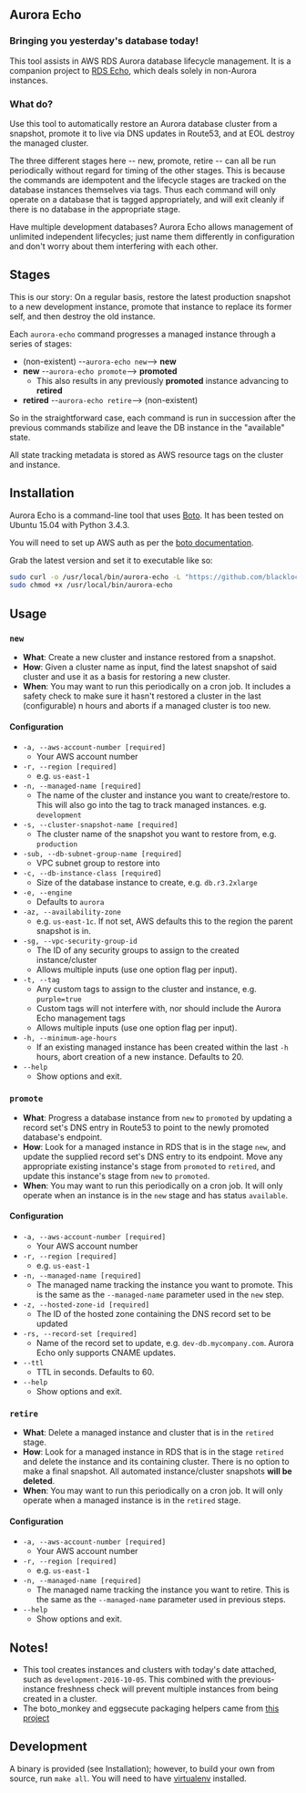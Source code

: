 
## Aurora Echo

### Bringing you yesterday's database today!
This tool assists in AWS RDS Aurora database lifecycle management. It is a companion project to [RDS Echo](https://github.com/blacklocus/rds-echo), which deals solely in non-Aurora instances.

### What do?
Use this tool to automatically restore an Aurora database cluster from a snapshot, promote it to live via DNS updates in Route53, and at EOL destroy the managed cluster.

The three different stages here -- new, promote, retire -- can all be run periodically without regard for timing of the other stages. This is because the commands are idempotent and the lifecycle stages are tracked on the database instances themselves via tags. Thus each command will only operate on a database that is tagged appropriately, and will exit cleanly if there is no database in the appropriate stage.

Have multiple development databases? Aurora Echo allows management of unlimited independent lifecycles; just name them differently in configuration and don't worry about them interfering with each other.

## Stages
This is our story: On a regular basis, restore the latest production snapshot to a new development instance, promote that instance to replace its former self, and then destroy the old instance.

Each `aurora-echo` command progresses a managed instance through a series of stages:

  - (non-existent) --`aurora-echo new`-->     **new**
  - **new**   --`aurora-echo promote`--> **promoted**
    - This also results in any previously **promoted** instance advancing to **retired**
  - **retired**  --`aurora-echo retire`-->  (non-existent)

So in the straightforward case, each command is run in succession after the previous commands stabilize and leave the DB instance in the "available" state.

All state tracking metadata is stored as AWS resource tags on the cluster and instance.


## Installation
Aurora Echo is a command-line tool that uses [Boto](https://github.com/boto/boto3). It has been tested on Ubuntu 15.04 with Python 3.4.3.

You will need to set up AWS auth as per the [boto documentation](https://boto3.readthedocs.io/en/latest/guide/quickstart.html#configuration).

Grab the latest version and set it to executable like so:
```sh
sudo curl -o /usr/local/bin/aurora-echo -L "https://github.com/blacklocus/aurora-echo/releases/download/v1.0.0/aurora-echo" && \
sudo chmod +x /usr/local/bin/aurora-echo
```

## Usage

### `new`
- **What**: Create a new cluster and instance restored from a snapshot.
- **How**: Given a cluster name as input, find the latest snapshot of said cluster and use it as a basis for restoring a new cluster.
- **When**: You may want to run this periodically on a cron job. It includes a safety check to make sure it hasn't restored a cluster in the last (configurable) n hours and aborts if a managed cluster is too new.

#### Configuration
- `-a, --aws-account-number [required]`
  - Your AWS account number
- `-r, --region [required]`
  - e.g. `us-east-1`
- `-n, --managed-name [required]`
  - The name of the cluster and instance you want to create/restore to. This will also go into the tag to track managed instances. e.g. `development`
- `-s, --cluster-snapshot-name [required]`
  - The cluster name of the snapshot you want to restore from, e.g. `production`
- `-sub, --db-subnet-group-name [required]`
  - VPC subnet group to restore into
- `-c, --db-instance-class [required]`
  - Size of the database instance to create, e.g. `db.r3.2xlarge`
- `-e, --engine`
  - Defaults to `aurora`
- `-az, --availability-zone`
  - e.g. `us-east-1c`. If not set, AWS defaults this to the region the parent snapshot is in.
- `-sg, --vpc-security-group-id`
  - The ID of any security groups to assign to the created instance/cluster
  - Allows multiple inputs (use one option flag per input).
- `-t, --tag`
  - Any custom tags to assign to the cluster and instance, e.g. `purple=true`
  - Custom tags will not interfere with, nor should include the Aurora Echo management tags
  - Allows multiple inputs (use one option flag per input).
- `-h, --minimum-age-hours`
  - If an existing managed instance has been created within the last `-h` hours, abort creation of a new instance. Defaults to 20.
- `--help`
  - Show options and exit.

### `promote`
- **What**: Progress a database instance from `new` to `promoted` by updating a record set's DNS entry in Route53 to point to the newly promoted database's endpoint.
- **How**: Look for a managed instance in RDS that is in the stage `new`, and update the supplied record set's DNS entry to its endpoint. Move any appropriate existing instance's stage from `promoted` to `retired`, and update this instance's stage from `new` to `promoted`.
- **When**: You may want to run this periodically on a cron job. It will only operate when an instance is in the `new` stage and has status `available`.

#### Configuration
- `-a, --aws-account-number [required]`
  - Your AWS account number
- `-r, --region [required]`
  - e.g. `us-east-1`
- `-n, --managed-name [required]`
  - The managed name tracking the instance you want to promote. This is the same as the `--managed-name` parameter used in the `new` step.
- `-z, --hosted-zone-id [required]`
  - The ID of the hosted zone containing the DNS record set to be updated
- `-rs, --record-set [required]`
  - Name of the record set to update, e.g. `dev-db.mycompany.com`. Aurora Echo only supports CNAME updates.
- `--ttl`
  - TTL in seconds. Defaults to 60.
- `--help`
  - Show options and exit.


### `retire`
- **What**: Delete a managed instance and cluster that is in the `retired` stage.
- **How**: Look for a managed instance in RDS that is in the stage `retired` and delete the instance and its containing cluster. There is no option to make a final snapshot. All automated instance/cluster snapshots **will be deleted**.
- **When**: You may want to run this periodically on a cron job. It will only operate when a managed instance is in the `retired` stage.

#### Configuration
- `-a, --aws-account-number [required]`
  - Your AWS account number
- `-r, --region [required]`
  - e.g. `us-east-1`
- `-n, --managed-name [required]`
  - The managed name tracking the instance you want to retire. This is the same as the `--managed-name` parameter used in previous steps.
- `--help`
  - Show options and exit.


## Notes!
- This tool creates instances and clusters with today's date attached, such as `development-2016-10-05`. This combined with the previous-instance freshness check will prevent multiple instances from being created in a cluster.
- The boto_monkey and eggsecute packaging helpers came from [this project](https://github.com/rholder/dynq)

## Development
A binary is provided (see Installation); however, to build your own from source, run `make all`. You will need to have [virtualenv](https://virtualenv.pypa.io/en/stable/) installed.